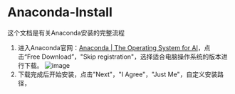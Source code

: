 # Anaconda-Install

这个文档是有关Anaconda安装的完整流程

1. 进入Anaconda官网：[Anaconda | The Operating System for AI](https://www.anaconda.com/)，点击“Free Download”，"Skip registration"，选择适合电脑操作系统的版本进行下载。
![image](https://github.com/user-attachments/assets/82da2415-0332-4a92-b416-42f23882eba2)
2. 下载完成后开始安装，点击"Next"，"I Agree"，"Just Me"，自定义安装路径，

